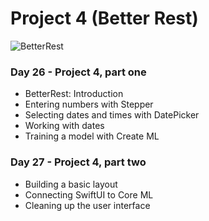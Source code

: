 # Project 4 (Better Rest)

![BetterRest](https://pbs.twimg.com/media/E50HjXAWQAcrRX8?format=jpg&name=4096x4096)

### Day 26 - Project 4, part one

- BetterRest: Introduction
- Entering numbers with Stepper
- Selecting dates and times with DatePicker
- Working with dates
- Training a model with Create ML

### Day 27 - Project 4, part two

- Building a basic layout
- Connecting SwiftUI to Core ML
- Cleaning up the user interface
